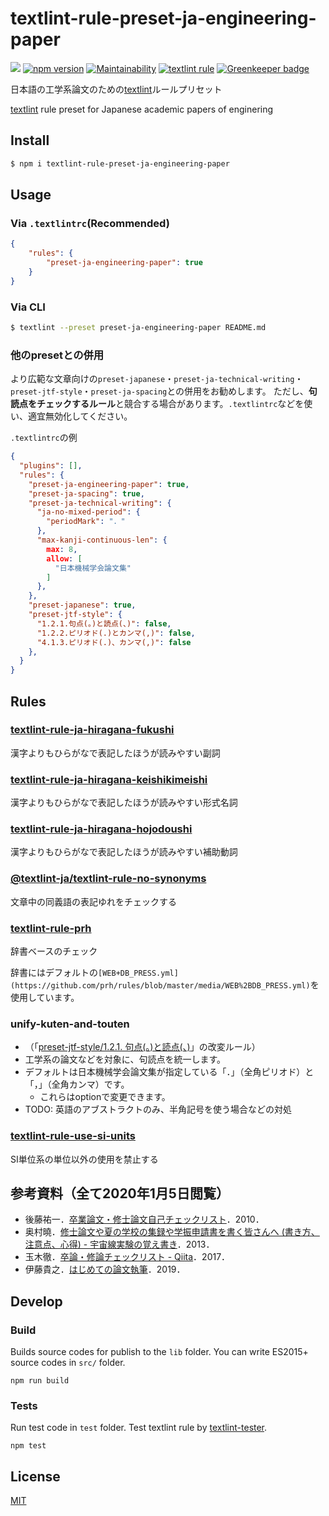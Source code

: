 # textlint-rule-preset-ja-engineering-paper
[![](https://github.com/kn1cht/textlint-rule-preset-ja-engineering-paper/workflows/CI/badge.svg)](https://github.com/kn1cht/textlint-rule-preset-ja-engineering-paper/actions?query=workflow%3ACI) [![npm version](https://badge.fury.io/js/textlint-rule-preset-ja-engineering-paper.svg)](https://badge.fury.io/js/textlint-rule-preset-ja-engineering-paper) [![Maintainability](https://api.codeclimate.com/v1/badges/118fd80dbb55df8536e0/maintainability)](https://codeclimate.com/github/kn1cht/textlint-rule-preset-ja-engineering-paper/maintainability) [![textlint rule](https://img.shields.io/badge/textlint-fixable-green.svg?style=social)](https://textlint.github.io/) [![Greenkeeper badge](https://badges.greenkeeper.io/kn1cht/textlint-rule-preset-ja-engineering-paper.svg)](https://greenkeeper.io/)

日本語の工学系論文のための[textlint](https://textlint.github.io/)ルールプリセット

[textlint](https://textlint.github.io/) rule preset for Japanese academic papers of enginering

## Install
```bash
$ npm i textlint-rule-preset-ja-engineering-paper
```

## Usage

### Via `.textlintrc`(Recommended)

```json
{
    "rules": {
        "preset-ja-engineering-paper": true
    }
}
```

### Via CLI

```bash
$ textlint --preset preset-ja-engineering-paper README.md
```

### 他のpresetとの併用
より広範な文章向けの`preset-japanese`・`preset-ja-technical-writing`・`preset-jtf-style`・`preset-ja-spacing`との併用をお勧めします。
ただし、**句読点をチェックするルール**と競合する場合があります。`.textlintrc`などを使い、適宜無効化してください。

`.textlintrc`の例
```json
{
  "plugins": [],
  "rules": {
    "preset-ja-engineering-paper": true,
    "preset-ja-spacing": true,
    "preset-ja-technical-writing": {
      "ja-no-mixed-period": {
        "periodMark": "．"
      },
      "max-kanji-continuous-len": {
        max: 8,
        allow: [
          "日本機械学会論文集"
        ]
      },
    },
    "preset-japanese": true,
    "preset-jtf-style": {
      "1.2.1.句点(。)と読点(、)": false,
      "1.2.2.ピリオド(.)とカンマ(,)": false,
      "4.1.3.ピリオド(.)、カンマ(,)": false
    },
  }
}
```

## Rules

### [textlint-rule-ja-hiragana-fukushi](https://github.com/lostandfound/textlint-rule-ja-hiragana-fukushi)
漢字よりもひらがなで表記したほうが読みやすい副詞

### [textlint-rule-ja-hiragana-keishikimeishi](https://github.com/lostandfound/textlint-rule-ja-hiragana-keishikimeishi)
漢字よりもひらがなで表記したほうが読みやすい形式名詞

### [textlint-rule-ja-hiragana-hojodoushi](https://github.com/lostandfound/textlint-rule-ja-hiragana-hojodoushi)
漢字よりもひらがなで表記したほうが読みやすい補助動詞

### [@textlint-ja/textlint-rule-no-synonyms](https://github.com/textlint-ja/textlint-rule-no-synonyms)
文章中の同義語の表記ゆれをチェックする

### [textlint-rule-prh](https://github.com/textlint-rule/textlint-rule-prh)
辞書ベースのチェック

辞書にはデフォルトの`[WEB+DB_PRESS.yml](https://github.com/prh/rules/blob/master/media/WEB%2BDB_PRESS.yml)`を使用しています。

### unify-kuten-and-touten
- （「[preset-jtf-style/1.2.1. 句点(。)と読点(、)](https://github.com/textlint-ja/textlint-rule-preset-JTF-style/blob/master/src/1.2.1.js)」の改変ルール）
- 工学系の論文などを対象に、句読点を統一します。
- デフォルトは日本機械学会論文集が指定している「．」（全角ピリオド）と「，」（全角カンマ）です。
    - これらはoptionで変更できます。
- TODO: 英語のアブストラクトのみ、半角記号を使う場合などの対処

### [textlint-rule-use-si-units](https://github.com/kn1cht/textlint-rule-use-si-units)
SI単位系の単位以外の使用を禁止する

## 参考資料（全て2020年1月5日閲覧）
- 後藤祐一．[卒業論文・修士論文自己チェックリスト](https://researchmap.jp/mu1bnkmnz-16072/?action=multidatabase_action_main_filedownload&download_flag=1&upload_id=16578&metadata_id=9287)．2010．
- 奥村曉．[修士論文や夏の学校の集録や学振申請書を書く皆さんへ (書き方、注意点、心得) - 宇宙線実験の覚え書き](http://oxon.hatenablog.com/entry/20130615/1371228320)．2013．
- 玉木徹．[卒論・修論チェックリスト - Qiita](https://qiita.com/tttamaki/items/f553e4cb9f4f08cc8872)．2017．
- 伊藤貴之．[はじめての論文執筆](http://itolab.is.ocha.ac.jp/~itot/message/ItolabWriting2018.pdf)．2019．


## Develop

### Build

Builds source codes for publish to the `lib` folder.
You can write ES2015+ source codes in `src/` folder.

    npm run build

### Tests

Run test code in `test` folder.
Test textlint rule by [textlint-tester](https://github.com/textlint/textlint-tester "textlint-tester").

    npm test

## License

[MIT](LICENSE)
